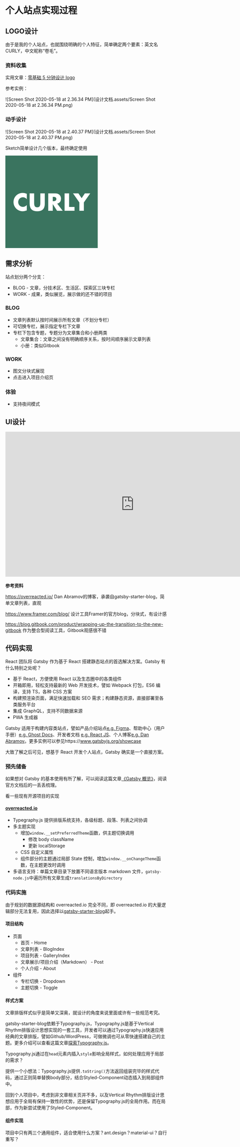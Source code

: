 # 个人站点实现过程

## LOGO设计

由于是我的个人站点，也就围绕明确的个人特征，简单确定两个要素：英文名CURLY，中文昵称“卷毛”。

### 资料收集

实用文章：[零基础 5 分钟设计 logo](https://zhuanlan.zhihu.com/p/23317404)

参考实例：

![Screen Shot 2020-05-18 at 2.36.34 PM](设计文档.assets/Screen Shot 2020-05-18 at 2.36.34 PM.png)

### 动手设计

![Screen Shot 2020-05-18 at 2.40.37 PM](设计文档.assets/Screen Shot 2020-05-18 at 2.40.37 PM.png)

Sketch简单设计几个版本，最终确定使用

![ic_launcher_APP](实现过程.assets/ic_launcher_APP.png)

## 需求分析

站点划分两个分支：

- BLOG - 文章，分技术区、生活区、探索区三块专栏
- WORK - 成果，类似展览，展示做的还不错的项目

### BLOG

- 文章列表默认按时间展示所有文章（不划分专栏）
- 可切换专栏，展示指定专栏下文章
- 专栏下包含专题，专题分为文章集合和小册两类
  - 文章集合：文章之间没有明确顺序关系，按时间顺序展示文章列表
  - 小册：类似Gitbook

### WORK

- 图文分块式展现
- 点击进入项目介绍页

### 体验

- 支持夜间模式



## UI设计

<iframe style="border: 1px solid rgba(0, 0, 0, 0.1);" width="800" height="450" src="https://www.figma.com/embed?embed_host=share&url=https%3A%2F%2Fwww.figma.com%2Fproto%2FDn7rGsDDeNLyFMbISwsqDf%2FCURLY%3Fnode-id%3D1%253A2%26viewport%3D-1157%252C685%252C0.9079599976539612%26scaling%3Dscale-down&chrome=DOCUMENTATION" allowfullscreen></iframe>



**参考资料**

https://overreacted.io/ Dan Abramov的博客，承袭自gatsby-starter-blog，简单文章列表，直观

https://www.framer.com/blog/ 设计工具Framer的官方blog，分块式，有设计感

https://blog.gitbook.com/product/wrapping-up-the-transition-to-the-new-gitbook 作为整合型阅读工具，Gitbook观感很不错



## 代码实现

React 团队将 Gatsby 作为基于 React 搭建静态站点的首选解决方案。Gatsby 有什么特别之处呢？

- 基于 React，方便使用 React 以及生态圈中的各类组件
- 开箱即用，轻松支持最新的 Web 开发技术，譬如 Webpack 打包，ES6 编译，支持 TS，各种 CSS 方案
- 构建预渲染页面，满足快速加载和 SEO 需求；构建静态资源，直接部署至各类服务平台
- 集成 GraphQL，支持不同数据来源
- PWA 生成器

Gatsby 适用于构建内容类站点，譬如产品介绍站点[e.g. Figma](https://www.figma.com/)、帮助中心（用户手册）[e.g. Ghost Docs](https://www.gatsbyjs.org/showcase/docs.ghost.org)、开发者文档 [e.g. React JS](https://www.gatsbyjs.org/showcase/reactjs.org)、个人博客[e.g. Dan Abramov](https://overreacted.io/)。更多实例可以参见https://www.gatsbyjs.org/showcase

大致了解之后可见，想基于 React 开发个人站点，Gatsby 确实是一个直接方案。

### 预先储备

如果想对 Gatsby 的基本使用有所了解，可以阅读这篇文章[《Gatsby 概览》](./gatsby概览)，阅读官方文档后的一丢丢梳理。

看一些现有开源项目的实现

#### [overreacted.io](https://github.com/gaearon/overreacted.io)

- Typegraphy.js 提供排版系统支持，各级标题、段落、列表之间协调
- 多主题实现
  - 增加`window.__setPreferredTheme`函数，供主题切换调用
    - 修改 body className
    - 更新 localStorage
  - CSS 自定义属性
  - 组件部分的主题通过局部 State 控制，增加`window.__onChangeTheme`函数，在主题更改时调用
- 多语言支持：单篇文章目录下放置不同语言版本 markdown 文件，`gatsby-node.js`中遍历所有文章生成`translationsByDirectory`

### 代码实施

由于规划的数据源结构和 overreacted.io 完全不同，即 overreacted.io 的大量逻辑部分无法复用，因此选择以[gatsby-starter-blog](https://www.gatsbyjs.org/starters/gatsbyjs/gatsby-starter-blog/)起手。

#### 项目结构

- 页面
  - 首页 - Home 
  - 文章列表 - BlogIndex
  - 项目列表 - GalleryIndex
  - 文章展示/项目介绍（Markdown） - Post
  - 个人介绍 - About
- 组件
  - 专栏切换 - Dropdown
  - 主题切换 - Toggle

#### 样式方案

文章排版样式似乎是简单又深奥，就设计的角度来说里面或许有一些规范考究。

gatsby-starter-blog依赖于Typography.js，Typography.js是基于Vertical Rhythm排版设计思想实现的一套工具，开发者可以通过Typography.js快速应用经典的文章排版，譬如Github/WordPress，可做微调也可从零快速搭建自己的主题。更多介绍可以查看这篇文章[探索Typography.js](/blog/tech/javascript/探索typography.js/)。

Typography.js通过在`head`元素内插入`style`影响全局样式，如何处理应用于局部的需求？

提供一个小想法：Typography.js提供`.toString()`方法返回组装完毕的样式代码，通过正则简单替换body部分，结合Styled-Component动态插入到局部组件中。

回到个人项目中，考虑到非文章相关页并不多，以及Vertical Rhythm排版设计思想应用于全局有保持一致性的优势，还是保留Typography.js的全局作用。而在局部，作为新尝试使用了Styled-Component。



#### 组件实现

项目中只有两三个通用组件，适合使用什么方案？ant.design？material-ui？自行重写？

